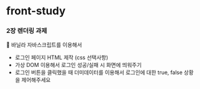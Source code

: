 # front-study

### 2장 렌더링 과제

📖 바닐라 자바스크립트를 이용해서 
- 로그인 페이지 HTML 제작 (css 선택사항)
- 가상 DOM 이용해서 로그인 성공/실패 시 화면에 띄워주기
- 로그인 버튼을 클릭했을 때 더미데이터를 이용해서 로그인에 대한 true, false 상황을 제어해주세요
